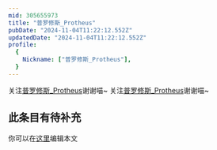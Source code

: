```yaml
---
mid: 305655973
title: "普罗修斯_Protheus"
pubDate: "2024-11-04T11:22:12.552Z"
updatedDate: "2024-11-04T11:22:12.552Z"
profile:
  {
    Nickname: ["普罗修斯_Protheus"],
  }
---
```


关注[普罗修斯_Protheus](https://space.bilibili.com/305655973)谢谢喵~ 关注[普罗修斯_Protheus](https://space.bilibili.com/305655973)谢谢喵~

## 此条目有待补充
你可以在[这里](https://github.com/Yuhanawa/VTuber.ICU-Content/edit/master/v/普罗修斯_Protheus/index.md)编辑本文
